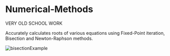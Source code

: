 # Numerical-Methods
VERY OLD SCHOOL WORK


Accurately calculates roots of various equations using Fixed-Point iteration, Bisection and Newton-Raphson methods.


![bisectionExample](https://user-images.githubusercontent.com/58045054/194459698-bdba0cee-79d3-4add-a4b5-071718abbbaa.PNG)
